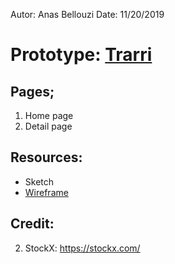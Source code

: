 Autor: Anas Bellouzi
Date: 11/20/2019

# Prototype: [Trarri](https://anbellouzi.github.io/trarri-shoes/)

## Pages;
  1. Home page
  2. Detail page

## Resources:
  - Sketch
  - [Wireframe](https://github.com/anbellouzi/sprite-1)

## Credit:
  2. StockX: https://stockx.com/
